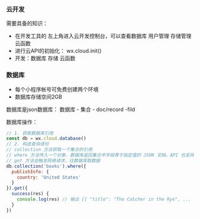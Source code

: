 

### 云开发
需要具备的知识：
* 在开发工具的 左上角进入云开发控制台，可以查看数据库 用户管理 存储管理 云函数
* 进行云API的初始化： wx.cloud.init()
* 开发：数据库 存储 云函数

### 数据库
* 每个小程序帐号可免费创建两个环境
* 数据库存储空间2GB

数据库是json数据库： 数据库 - 集合 - doc/record -fild

数据库操作：
```js
// 1. 获取数据库引用
const db = wx.cloud.database()
// 2. 构造查询语句
// collection 方法获取一个集合的引用
// where 方法传入一个对象，数据库返回集合中字段等于指定值的 JSON 文档。API 也支持高级的查询条件（比如大于、小于、in 等），具体见文档查看支持列表
// get 方法会触发网络请求，往数据库取数据
db.collection('books').where({
  publishInfo: {
    country: 'United States'
  }
}).get({
  success(res) {
    console.log(res) // 输出 [{ "title": "The Catcher in the Rye", ... }]
  }
})
```














